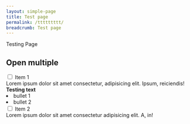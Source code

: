 ```yaml
---
layout: simple-page
title: Test page
permalink: /ttttttttt/
breadcrumb: Test page
---
```



Testing Page

<div class="row">
  <div class="col">
    <h2>Open <b>multiple</b></h2>
    <div class="tabs">
      <div class="tab">
        <input type="checkbox" id="chck1">
        <label class="tab-label" for="chck1">Item 1</label>
        <div class="tab-content">
          Lorem ipsum dolor sit amet consectetur, adipisicing elit. Ipsum, reiciendis!
          <br><b>Testing text</b>
          <li>bullet 1
            <li>bullet 2
        </div>
      </div>
      <div class="tab">
        <input type="checkbox" id="chck2">
        <label class="tab-label" for="chck2">Item 2</label>
        <div class="tab-content">
          Lorem ipsum dolor sit amet consectetur adipisicing elit. A, in!
        </div>
      </div>
    </div>
  </div>
  
  
  <!-- 
  <div class="col">
    <h2>Open <b>one</b></h2>
    <div class="tabs">
      <div class="tab">
        <input type="radio" id="rd1" name="rd">
        <label class="tab-label" for="rd1">Item 1</label>
        <div class="tab-content">
          Lorem, ipsum dolor sit amet consectetur adipisicing elit. Eos, facilis.
        </div>
      </div>
      <div class="tab">
        <input type="radio" id="rd2" name="rd">
        <label class="tab-label" for="rd2">Item 2</label>
        <div class="tab-content">
          Lorem ipsum dolor, sit amet consectetur adipisicing elit. Nihil, aut.
        </div>
      </div>
      <div class="tab">
        <input type="radio" id="rd3" name="rd">
        <label for="rd3" class="tab-close">Close others &times;</label>
      </div>
    </div>
  </div>
</div>
-->
